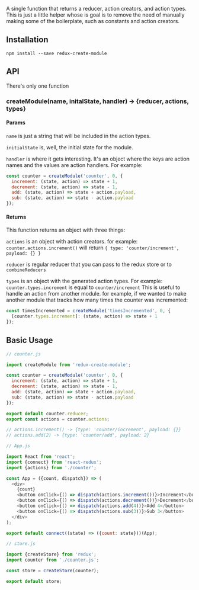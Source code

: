 A single function that returns a reducer, action creators, and action types. This is just a little helper whose is goal is to remove the need of manually making some of the boilerplate, such as constants and action creators.

## Installation

`npm install --save redux-create-module`

## API

There's only one function

### createModule(name, initalState, handler) -> {reducer, actions, types}

#### Params

`name` is just a string that will be included in the action types.

`initialState` is, well, the initial state for the module.

`handler` is where it gets interesting. It's an object where the keys are action names and the values are action handlers. For example:

```js
const counter = createModule('counter', 0, {
  increment: (state, action) => state + 1,
  decrement: (state, action) => state - 1,
  add: (state, action) => state + action.payload,
  sub: (state, action) => state - action.payload
});
```

#### Returns

This function returns an object with three things:

`actions` is an object with action creators. for example: `counter.actions.increment()` will return `{ type: 'counter/increment', payload: {} }`

`reducer` is regular reducer that you can pass to the redux store or to `combineReducers`

`types` is an object with the generated action types. For example: `counter.types.increment` is equal to `counter/increment` This is useful to handle an action from another module. for example, if we wanted to make another module that tracks how many times the counter was incremented:

```js
const timesIncremented = createModule('timesIncremented', 0, {
  [counter.types.increment]: (state, action) => state + 1
});
```

## Basic Usage

```js
// counter.js

import createModule from 'redux-create-module';

const counter = createModule('counter', 0, {
  increment: (state, action) => state + 1,
  decrement: (state, action) => state - 1,
  add: (state, action) => state + action.payload,
  sub: (state, action) => state - action.payload
});

export default counter.reducer;
export const actions = counter.actions;

// actions.increment() -> {type: 'counter/increment', payload: {}}
// actions.add(2) -> {type: 'counter/add', payload: 2}
```

```js
// App.js

import React from 'react';
import {connect} from 'react-redux';
import {actions} from './counter';

const App = ({count, dispatch}) => (
  <div>
    {count}
    <button onClick={() => dispatch(actions.increment())}>Increment</button>
    <button onClick={() => dispatch(actions.decrement())}>Decrement</button>
    <button onClick={() => dispatch(actions.add(4))}>Add 4</button>
    <button onClick={() => dispatch(actions.sub(3))}>Sub 3</button>
  </div>
);

export default connect((state) => ({count: state}))(App);
```

```js
// store.js

import {createStore} from 'redux';
import counter from './counter.js';

const store = createStore(counter);

export default store;
```
